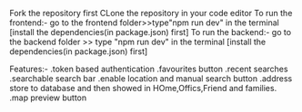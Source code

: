Fork the repository first
CLone the repository in your code editor
To run the frontend:-
go to the frontend folder>>type"npm run dev" in the terminal [install the dependencies(in package.json) first]
To run the backend:-
go to the backend folder >> type "npm run dev" in the terminal [install the dependencies(in package.json) first]

Features:-
.token based authentication
.favourites button
.recent searches
.searchable search bar
.enable location and manual search button
.address store to database and then showed in HOme,Offics,Friend and families.
.map preview button
